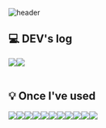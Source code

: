 ![header](https://capsule-render.vercel.app/api?type=waving&color=timeAutot&text=Chaeli's%20GitHub&animation=twinkling&fontSize=48&fontAlignY=40&fontAlign=50&height=240)

<div align="left">
  
  ## 💻 DEV's log
  <div style="display:flex; flex-direction:row;">
      <a href="">
          <!--<img src="https://img.shields.io/badge/Tistory-000000?style=for-the-badge&logo=Tistory&logoColor=white">-->
        <img src="https://img.shields.io/badge/Tech%20Blog-11B48A?style=for-the-badge&logo=Vimeo&logoColor=white">
      </a>
      <a href="">
          <img src="https://img.shields.io/badge/Notion-9999FF?style=for-the-badge&logo=Notion&logoColor=white"> 
      </a>
  </div><br>
  
  <!--##  Contact
  <div style="display:flex; flex-direction:row;">
      <a href="mailto:@gmail.com">
          <img src="https://img.shields.io/badge/Gmail-EA4335?style=for-the-badge&logo=Gmail&logoColor=white"> 
      </a>
  </div><br> -->

  ## 💡 Once I've used
  <div style="display:flex; flex-direction:row;">
      <img src="https://img.shields.io/badge/Kotlin-7F52FF?style=for-the-badge&logo=kotlin&logoColor=white"/>
      <img src="https://img.shields.io/badge/Flutter-02569B?style=for-the-badge&logo=Flutter&logoColor=white"/>
      <img src="https://img.shields.io/badge/Java-007396?style=for-the-badge&logo=Java&logoColor=white"/>
      <img src="https://img.shields.io/badge/python-3776AB?style=for-the-badge&logo=python&logoColor=white"/> 
      <br>
      <img src="https://img.shields.io/badge/React-61DAFB?style=for-the-badge&logo=React&logoColor=black"/>
      <img src="https://img.shields.io/badge/html5-E34F26?style=for-the-badge&logo=html5&logoColor=white"/> 
      <img src="https://img.shields.io/badge/css-1572B6?style=for-the-badge&logo=css3&logoColor=white"/> 
      <img src="https://img.shields.io/badge/javascript-F7DF1E?style=for-the-badge&logo=javascript&logoColor=black"/> 
      <br>
      <img src="https://img.shields.io/badge/mysql-4479A1?style=for-the-badge&logo=mysql&logoColor=white"/> 
      <img src="https://img.shields.io/badge/firebase-FFCA28?style=for-the-badge&logo=firebase&logoColor=white"/>
      <img src="https://img.shields.io/badge/OpenCV-5C3EE8?style=for-the-badge&logo=opencv&logoColor=white"/> 
  </div><br>

</div>


<!--
**Chaelii/Chaelii** is a ✨ _special_ ✨ repository because its `README.md` (this file) appears on your GitHub profile.

Here are some ideas to get you started:

- 🔭 I’m currently working on ...
- 🌱 I’m currently learning ...
- 👯 I’m looking to collaborate on ...
- 🤔 I’m looking for help with ...
- 💬 Ask me about ...
- 📫 How to reach me: ...
- 😄 Pronouns: ...
- ⚡ Fun fact: ...
-->

